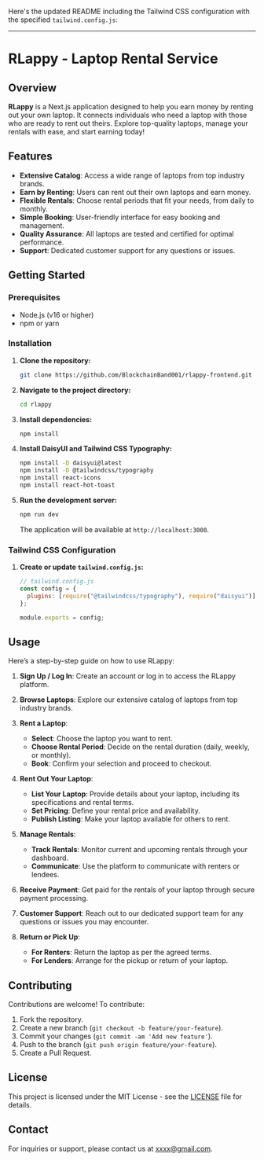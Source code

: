 Here's the updated README including the Tailwind CSS configuration with the specified `tailwind.config.js`:

---

# RLappy - Laptop Rental Service

## Overview

**RLappy** is a Next.js application designed to help you earn money by renting out your own laptop. It connects individuals who need a laptop with those who are ready to rent out theirs. Explore top-quality laptops, manage your rentals with ease, and start earning today!

## Features

- **Extensive Catalog**: Access a wide range of laptops from top industry brands.
- **Earn by Renting**: Users can rent out their own laptops and earn money.
- **Flexible Rentals**: Choose rental periods that fit your needs, from daily to monthly.
- **Simple Booking**: User-friendly interface for easy booking and management.
- **Quality Assurance**: All laptops are tested and certified for optimal performance.
- **Support**: Dedicated customer support for any questions or issues.

## Getting Started

### Prerequisites

- Node.js (v16 or higher)
- npm or yarn

### Installation

1. **Clone the repository:**

   ```bash
   git clone https://github.com/BlockchainBand001/rlappy-frontend.git
   ```

2. **Navigate to the project directory:**

   ```bash
   cd rlappy
   ```

3. **Install dependencies:**

   ```bash
   npm install
   ```

4. **Install DaisyUI and Tailwind CSS Typography:**

   ```bash
   npm install -D daisyui@latest 
   npm install -D @tailwindcss/typography
   npm install react-icons
   npm install react-hot-toast
   ```


5. **Run the development server:**

   ```bash
   npm run dev
   ```

   The application will be available at `http://localhost:3000`.

### Tailwind CSS Configuration

1. **Create or update `tailwind.config.js`:**

   ```javascript
   // tailwind.config.js
   const config = {
     plugins: [require("@tailwindcss/typography"), require("daisyui")],
   };

   module.exports = config;
   ```


## Usage

Here’s a step-by-step guide on how to use RLappy:

1. **Sign Up / Log In**: Create an account or log in to access the RLappy platform.

2. **Browse Laptops**: Explore our extensive catalog of laptops from top industry brands.

3. **Rent a Laptop**:
   - **Select**: Choose the laptop you want to rent.
   - **Choose Rental Period**: Decide on the rental duration (daily, weekly, or monthly).
   - **Book**: Confirm your selection and proceed to checkout.

4. **Rent Out Your Laptop**:
   - **List Your Laptop**: Provide details about your laptop, including its specifications and rental terms.
   - **Set Pricing**: Define your rental price and availability.
   - **Publish Listing**: Make your laptop available for others to rent.

5. **Manage Rentals**:
   - **Track Rentals**: Monitor current and upcoming rentals through your dashboard.
   - **Communicate**: Use the platform to communicate with renters or lendees.

6. **Receive Payment**: Get paid for the rentals of your laptop through secure payment processing.

7. **Customer Support**: Reach out to our dedicated support team for any questions or issues you may encounter.

8. **Return or Pick Up**:
   - **For Renters**: Return the laptop as per the agreed terms.
   - **For Lenders**: Arrange for the pickup or return of your laptop. 


## Contributing

Contributions are welcome! To contribute:

1. Fork the repository.
2. Create a new branch (`git checkout -b feature/your-feature`).
3. Commit your changes (`git commit -am 'Add new feature'`).
4. Push to the branch (`git push origin feature/your-feature`).
5. Create a Pull Request.

## License

This project is licensed under the MIT License - see the [LICENSE](LICENSE) file for details.

## Contact

For inquiries or support, please contact us at [xxxx@gmail.com](mailto:xxx@gmail.com).

